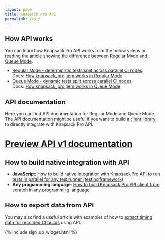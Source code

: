 ```yaml
---
layout: page
title: Knapsack Pro API
permalink: /api/
---
```


## How API works

You can learn how Knapsack Pro API works from the below videos or reading the article showing [the difference between Regular Mode and Queue Mode](/2020/how-to-speed-up-ruby-and-javascript-tests-with-ci-parallelisation).

<ul>
  <li>
  <a href="https://youtu.be/ZEb6NeRRfQ4"><i class="fab fa-youtube"></i> Regular Mode - deterministic tests split across parallel CI nodes</a>.
  <br>
  Docs: <a href="https://github.com/KnapsackPro/knapsack_pro-ruby#how-does-knapsack_pro-work">How knapsack_pro gem works in Regular Mode</a>.
  </li>
  <li>
  <a href="https://youtu.be/hUEB1XDKEFY"><i class="fab fa-youtube"></i> Queue Mode - dynamic tests split across parallel CI nodes</a>.
  <br>
  Docs: <a href="https://github.com/KnapsackPro/knapsack_pro-ruby#queue-mode">How knapsack_pro gem works in Queue Mode</a>.
  </li>
</ul>

## API documentation

<p>
Here you can find API documentation for Regular Mode and Queue Mode. The API documentation might be useful if you want to build <a href="/integration/">a client library</a> to directly integrate with Knapsack Pro API.
</p>

<h1><a href="/api/v1/">Preview API v1 documentation</a></h1>

## How to build native integration with API

* __JavaScript__: [How to build native integration with Knapsack Pro API to run tests in parallel for any test runner (testing framework)](/2020/how-to-build-native-integration-with-knapsack-pro-api-to-run-tests-in-parallel-for-any-test-runner-testing-framework)
* __Any programming language__: [How to build Knapsack Pro API client from scratch in any programming language](/2021/how-to-build-knapsack-pro-api-client-from-scratch-in-any-programming-language)

## How to export data from API

<p>
You may also find a useful article with examples of how to <a href="/2018/how-to-export-test-suite-timing-data-from-knapsack-pro-api">extract timing data for recorded CI builds</a> using API.
</p>

{% include sign_up_widget.html %}
